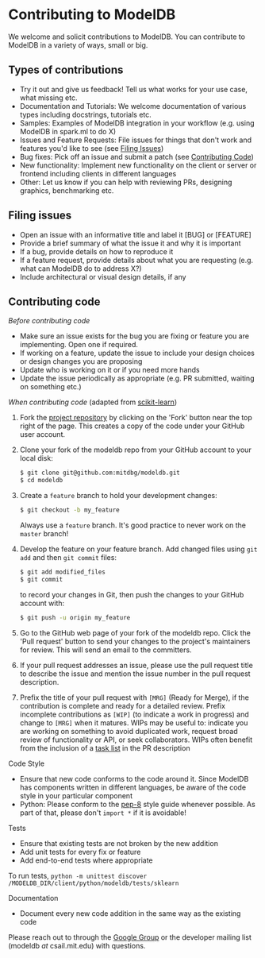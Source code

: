 # Contributing to ModelDB

We welcome and solicit contributions to ModelDB. You can contribute to ModelDB in a variety of ways, small or big.

## Types of contributions

- Try it out and give us feedback! Tell us what works for your use case, what missing etc.
- Documentation and Tutorials: We welcome documentation of various types including docstrings, tutorials etc.
- Samples: Examples of ModelDB integration in your workflow (e.g. using ModelDB in spark.ml to do X)
- Issues and Feature Requests: File issues for things that don't work and features you'd like to see (see [Filing Issues](#filing-issues))
- Bug fixes: Pick off an issue and submit a patch (see [Contributing Code](#contributing-code))
- New functionality: Implement new functionality on the client or server or frontend including clients in different languages
- Other: Let us know if you can help with reviewing PRs, designing graphics, benchmarking etc.

## Filing issues

- Open an issue with an informative title and label it [BUG] or [FEATURE]
- Provide a brief summary of what the issue it and why it is important
- If a bug, provide details on how to reproduce it
- If a feature request, provide details about what you are requesting (e.g. what can ModelDB do to address X?)
- Include architectural or visual design details, if any

## Contributing code

_Before contributing code_
- Make sure an issue exists for the bug you are fixing or feature you are implementing. Open one if required.
- If working on a feature, update the issue to include your design choices or design changes you are proposing
- Update who is working on it or if you need more hands
- Update the issue periodically as appropriate (e.g. PR submitted, waiting on something etc.)

_When contributing code_
(adapted from [scikit-learn](https://github.com/scikit-learn/scikit-learn/blob/master/CONTRIBUTING.md))

1. Fork the [project repository](https://github.com/mitdbg/modeldb)
   by clicking on the 'Fork' button near the top right of the page. This creates
   a copy of the code under your GitHub user account.

2. Clone your fork of the modeldb repo from your GitHub account to your local disk:

   ```bash
   $ git clone git@github.com:mitdbg/modeldb.git
   $ cd modeldb
   ```

3. Create a ``feature`` branch to hold your development changes:

   ```bash
   $ git checkout -b my_feature
   ```

   Always use a ``feature`` branch. It's good practice to never work on the ``master`` branch!

4. Develop the feature on your feature branch. Add changed files using ``git add`` and then ``git commit`` files:

   ```bash
   $ git add modified_files
   $ git commit
   ```

   to record your changes in Git, then push the changes to your GitHub account with:

   ```bash
   $ git push -u origin my_feature
   ```

5. Go to the GitHub web page of your fork of the modeldb repo.
Click the 'Pull request' button to send your changes to the project's maintainers for
review. This will send an email to the committers.

6. If your pull request addresses an issue, please use the pull request title
   to describe the issue and mention the issue number in the pull request description.

7. Prefix the title of your pull request with `[MRG]` (Ready for
   Merge), if the contribution is complete and ready for a detailed review.
   Prefix incomplete contributions as `[WIP]` (to indicate a work
   in progress) and change to `[MRG]` when it matures. WIPs may be useful
   to: indicate you are working on something to avoid duplicated work,
   request broad review of functionality or API, or seek collaborators.
   WIPs often benefit from the inclusion of a
   [task list](https://github.com/blog/1375-task-lists-in-gfm-issues-pulls-comments)
   in the PR description

Code Style
- Ensure that new code conforms to the code around it. Since ModelDB has components written in different languages, be aware of the code style in your particular component
- Python: Please conform to the [pep-8](https://www.python.org/dev/peps/pep-0008/) style guide whenever possible. As part of that, please don't `import *` if it is avoidable!

Tests
- Ensure that existing tests are not broken by the new addition
- Add unit tests for every fix or feature
- Add end-to-end tests where appropriate

To run tests, `python -m unittest discover /MODELDB_DIR/client/python/modeldb/tests/sklearn`


Documentation
- Document every new code addition in the same way as the existing code

Please reach out to through the [Google Group](https://groups.google.com/forum/#!forum/modeldb) or the developer mailing list (modeldb _at_ csail.mit.edu) with questions.
